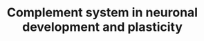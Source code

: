 ---
annotations:
- type: Pathway Ontology
  value: complement system pathway
- type: Pathway Ontology
  value: neurodevelopmental disorder pathway
- type: Pathway Ontology
  value: signaling pathway pertinent to the brain and nervous system
- type: Cell Type Ontology
  value: neural progenitor cell
- type: Cell Type Ontology
  value: neuron
- type: Cell Type Ontology
  value: microglial cell
- type: Cell Type Ontology
  value: astrocyte
authors:
- LKoole
- Egonw
- Eweitz
description: The complement system can be activated through the classical, alternative
  or leptin pathway. Antigen-antibody complexes are recognised by C1q, which causes
  the sequential cleavages of C1r and C1s (classical pathway). Collectins and ficolins
  bind to MBL-associated serine proteases (lectin pathway). Activation of the alternative
  pathway involves spontaneous hydrolysis of C3 and subsequent cleavages by factors
  B, D and I. All cascades converge into a common pathway producing opsonins (C3b)
  that target cells for phagocytosis. Upon increasing activation, subcomponents C5b-C9
  form the membrane attack complex (MAC), which induces cellular lysis. Smaller anaphylatoxins
  (C3a, C4a and C5a) mediate chemotaxis of immune cells and vasoactivation. Furthermore,
  complement regulator proteins such as SERPING1, Factor H, CSMD1 and CD59 negatively
  regulate the cascade.   Additionally, C3d/CR2 signaling inhibits adult NPC proliferation
  (green). Anaphylatoxins and lectin components enhance migration (green). C5a-C5aR1
  signaling contributes to NPC polarity and proliferation (blue). Apoptotic signaling,
  TGFβ, C1q, C3b and CR3 mediate selective synaptic pruning of weak synapses.
last-edited: 2021-06-03
organisms:
- Homo sapiens
redirect_from:
- /index.php/Pathway:WP5090
- /instance/WP5090
schema-jsonld:
- '@context': https://schema.org/
  '@id': https://wikipathways.github.io/pathways/WP5090.html
  '@type': Dataset
  creator:
    '@type': Organization
    name: WikiPathways
  description: The complement system can be activated through the classical, alternative
    or leptin pathway. Antigen-antibody complexes are recognised by C1q, which causes
    the sequential cleavages of C1r and C1s (classical pathway). Collectins and ficolins
    bind to MBL-associated serine proteases (lectin pathway). Activation of the alternative
    pathway involves spontaneous hydrolysis of C3 and subsequent cleavages by factors
    B, D and I. All cascades converge into a common pathway producing opsonins (C3b)
    that target cells for phagocytosis. Upon increasing activation, subcomponents
    C5b-C9 form the membrane attack complex (MAC), which induces cellular lysis. Smaller
    anaphylatoxins (C3a, C4a and C5a) mediate chemotaxis of immune cells and vasoactivation.
    Furthermore, complement regulator proteins such as SERPING1, Factor H, CSMD1 and
    CD59 negatively regulate the cascade.   Additionally, C3d/CR2 signaling inhibits
    adult NPC proliferation (green). Anaphylatoxins and lectin components enhance
    migration (green). C5a-C5aR1 signaling contributes to NPC polarity and proliferation
    (blue). Apoptotic signaling, TGFβ, C1q, C3b and CR3 mediate selective synaptic
    pruning of weak synapses.
  keywords:
  - CRB1
  - C3dg
  - MARK3
  - GAS6
  - Ca2+
  - C4BPB
  - ATP11C
  - CASP9
  - TGFB1
  - CFB
  - PLSCR1
  - C2b
  - CASP10
  - C5AR2
  - MBL1P
  - C3a
  - PARD6A
  - CAP1
  - CSMD1
  - CFP
  - CFD
  - FCN3
  - H2O
  - TGFB3
  - FCN1
  - CD59
  - BAX
  - MBP
  - DIABLO
  - ATP
  - HTRA2
  - C1QB
  - CLU
  - C2
  - CASP7
  - PARD6G
  - C5b
  - CD55
  - Cell lysis
  - CD46
  - SERPING1
  - CRB2
  - C7
  - C4b
  - CASP3
  - IFNG
  - CASP8
  - MFGE8
  - C5AR1
  - Phagocytosis
  - Cell polarity
  - Inflammation
  - C1R
  - PARD3
  - Opsonisation
  - DLGAP5
  - and presentation
  - ITGAV
  - AXL
  - CR1
  - C4BPA
  - CX3CR1
  - ITGB2
  - C3c
  - ATP10A
  - B cell activation
  - ADP
  - MBL2
  - CFBa
  - FASLG
  - C4A
  - SUSD4
  - ITGB3
  - APAF1
  - CFH
  - C3bi
  - COLEC11
  - PRKCI
  - C8A
  - C1QA
  - DEDD
  - C8G
  - CFI
  - TGFB2
  - C4B
  - ATP8B2
  - VTN
  - Proliferation
  - Mg2+
  - C1QC
  - 'Antigen processing '
  - CYCS
  - BID
  - C9
  - C5a
  - CFBb
  - ITGAM
  - Cell migration
  - PLSCR3
  - XIAP
  - ATP8B3
  - ITGAX
  - Phosphoethanolamine
  - PROS1
  - MASP1
  - COLEC10
  - C2a
  - PATJ
  - Chemotaxis
  - Pi
  - MERTK
  - ATP8B1
  - MARK1
  - PRKCZ
  - LLGL2
  - FAS
  - TYRO3
  - Vasoconstriction
  - PARD6B
  - SCRIB
  - C1S
  - MPP5
  - BAK1
  - MASP2
  - FCN2
  - Phosphatidylserine
  - COLEC12
  - C3f
  - C6
  - CX3CL1
  - ATP11A
  - C3
  - C3AR1
  - MARK2
  - PLSCR4
  - C4a
  - CR2
  - C8B
  - C3b
  - tBID
  - C5
  license: CC0
  name: Complement system in neuronal development and plasticity
seo: CreativeWork
title: Complement system in neuronal development and plasticity
wpid: WP5090
---